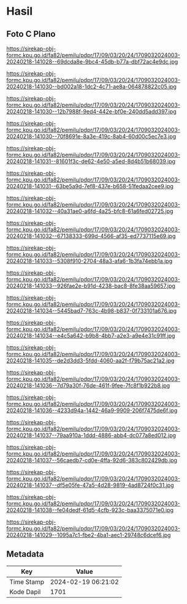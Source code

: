 # Hasil

## Foto C Plano

https://sirekap-obj-formc.kpu.go.id/fa82/pemilu/pdpr/17/09/03/20/24/1709032024003-20240218-141028--69dcda8e-9bc4-45db-b77a-dbf72ac4e9dc.jpg

https://sirekap-obj-formc.kpu.go.id/fa82/pemilu/pdpr/17/09/03/20/24/1709032024003-20240218-141030--bd002a18-1dc2-4c71-ae8a-064878822c05.jpg

https://sirekap-obj-formc.kpu.go.id/fa82/pemilu/pdpr/17/09/03/20/24/1709032024003-20240218-141030--12b7988f-9ed4-442e-bf0e-240dd5add397.jpg

https://sirekap-obj-formc.kpu.go.id/fa82/pemilu/pdpr/17/09/03/20/24/1709032024003-20240218-141030--70f8691e-8a3e-419c-8ab4-60d00c5ec7e3.jpg

https://sirekap-obj-formc.kpu.go.id/fa82/pemilu/pdpr/17/09/03/20/24/1709032024003-20240218-141031--81601f3c-de62-4e50-a5ed-8d4b51b68039.jpg

https://sirekap-obj-formc.kpu.go.id/fa82/pemilu/pdpr/17/09/03/20/24/1709032024003-20240218-141031--63be5a9d-7ef8-437e-b658-51fedaa2cee9.jpg

https://sirekap-obj-formc.kpu.go.id/fa82/pemilu/pdpr/17/09/03/20/24/1709032024003-20240218-141032--40a31ae0-a6fd-4a25-bfc8-61a6fed02725.jpg

https://sirekap-obj-formc.kpu.go.id/fa82/pemilu/pdpr/17/09/03/20/24/1709032024003-20240218-141032--67138333-699d-4566-af35-ed7737115e69.jpg

https://sirekap-obj-formc.kpu.go.id/fa82/pemilu/pdpr/17/09/03/20/24/1709032024003-20240218-141033--5308f910-2704-48a3-afa6-1b3fa74ebb1a.jpg

https://sirekap-obj-formc.kpu.go.id/fa82/pemilu/pdpr/17/09/03/20/24/1709032024003-20240218-141033--926fae2e-b91d-4238-bac8-8fe38aa59657.jpg

https://sirekap-obj-formc.kpu.go.id/fa82/pemilu/pdpr/17/09/03/20/24/1709032024003-20240218-141034--5445bad7-763c-4b98-b837-0f733101a676.jpg

https://sirekap-obj-formc.kpu.go.id/fa82/pemilu/pdpr/17/09/03/20/24/1709032024003-20240218-141034--e4c5a642-b9b8-4bb7-a2e3-a9e4e31c91ff.jpg

https://sirekap-obj-formc.kpu.go.id/fa82/pemilu/pdpr/17/09/03/20/24/1709032024003-20240218-141035--de2d3dd3-5fdd-4060-aa2f-f79b75ac21a2.jpg

https://sirekap-obj-formc.kpu.go.id/fa82/pemilu/pdpr/17/09/03/20/24/1709032024003-20240218-141036--7d79a30f-76de-461f-9fee-7fc8f1b922b8.jpg

https://sirekap-obj-formc.kpu.go.id/fa82/pemilu/pdpr/17/09/03/20/24/1709032024003-20240218-141036--4233d94a-1442-46a9-9909-206f7475de6f.jpg

https://sirekap-obj-formc.kpu.go.id/fa82/pemilu/pdpr/17/09/03/20/24/1709032024003-20240218-141037--79aa910a-1ddd-4886-abb4-dc077a8ed012.jpg

https://sirekap-obj-formc.kpu.go.id/fa82/pemilu/pdpr/17/09/03/20/24/1709032024003-20240218-141037--56caedb7-cd0e-4ffa-92d6-383c802429db.jpg

https://sirekap-obj-formc.kpu.go.id/fa82/pemilu/pdpr/17/09/03/20/24/1709032024003-20240218-141037--df5e05fe-47a5-4d28-9819-4ad8724f0c31.jpg

https://sirekap-obj-formc.kpu.go.id/fa82/pemilu/pdpr/17/09/03/20/24/1709032024003-20240218-141038--fe04dedf-61d5-4cfb-923c-baa3375071e0.jpg

https://sirekap-obj-formc.kpu.go.id/fa82/pemilu/pdpr/17/09/03/20/24/1709032024003-20240218-141029--1095a7c1-fbe2-4ba1-aec1-29748c6dcef6.jpg


## Metadata

| Key        | Value               |
| ---------- | ------------------- |
| Time Stamp | 2024-02-19 06:21:02 |
| Kode Dapil | 1701                |




